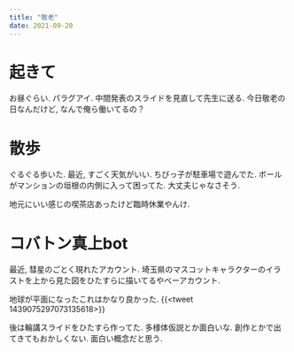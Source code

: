 ```yaml
---
title: "敬老"
date: 2021-09-20
---
```


# 起きて
お昼ぐらい. パラグアイ. 中間発表のスライドを見直して先生に送る. 今日敬老の日なんだけど, なんで俺ら働いてるの？

# 散歩
ぐるぐる歩いた. 最近, すごく天気がいい. ちびっ子が駐車場で遊んでた. ボールがマンションの垣根の内側に入って困ってた. 大丈夫じゃなさそう. 

地元にいい感じの喫茶店あったけど臨時休業やんけ.

# コバトン真上bot
最近, 彗星のごとく現れたアカウント. 埼玉県のマスコットキャラクターのイラストを上から見た図をひたすらに描いてるやべーアカウント.

地球が平面になったこれはかなり良かった.
{{<tweet 1439075297073135618>}}

後は輪講スライドをひたすら作ってた. 多様体仮説とか面白いな. 創作とかで出てきてもおかしくない. 面白い概念だと思う.